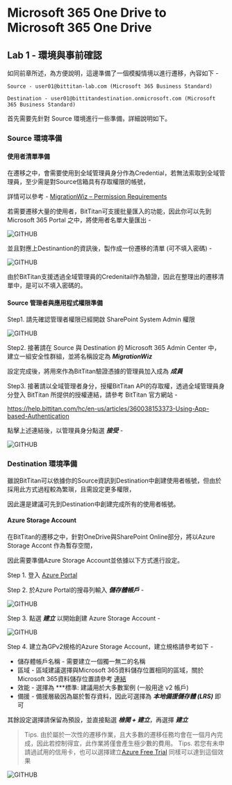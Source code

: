 # Microsoft 365 One Drive to Microsoft 365 One Drive

## Lab 1 - 環境與事前確認

如同前章所述，為方便說明，這邊準備了一個模擬情境以進行遷移，內容如下 - 

```Source - user01@bittitan-lab.com (Microsoft 365 Business Standard)```

```Destination - user01@bittitandestination.onmicrosoft.com (Microsoft 365 Business Standard)```

首先需要先針對 Source 環境進行一些準備，詳細說明如下。

### Source 環境準備

#### 使用者清單準備

在遷移之中，會需要使用到全域管理員身分作為Credential，若無法索取到全域管理員，至少需是對Source信箱具有存取權限的帳號，

詳情可以參考 - [MigrationWiz – Permission Requirements](https://help.bittitan.com/hc/en-us/articles/360041202494-MigrationWiz-Permission-Requirements#office-365-exchange-online-mailbox-and-archive--0-4)

若需要遷移大量的使用者，BitTitan可支援批量匯入的功能，因此你可以先到 Microsoft 365 Portal 之中，將使用者名單大量匯出 -

![GITHUB](https://github.com/MarkChang-Core/BitTitan/blob/main/OneDriveToOneDrive/image/image-onedrive1-1.jpg)<br>

並且對應上Destinantion的資訊後，製作成一份遷移的清單 (可不填入密碼) -

![GITHUB](https://github.com/MarkChang-Core/BitTitan/blob/main/OneDriveToOneDrive/image/image-onedrive1-2.jpg)<br>

由於BitTitan支援透過全域管理員的Credenitail作為驗證，因此在整理出的遷移清單中，是可以不填入密碼的。

#### Source 管理者與應用程式權限準備

Step1. 請先確認管理者權限已經開啟 SharePoint System Admin 權限<br>

![GITHUB](https://github.com/MarkChang-Core/BitTitan/blob/main/OneDriveToOneDrive/image/image-onedrive1-3.jpg)<br>

Step2. 接著請在 Source 與 Destination 的 Microsoft 365 Admin Center 中，建立一組安全性群組，並將名稱設定為 ***MigrationWiz*** <br>

設定完成後，將用來作為BitTitan驗證憑據的管理員加入成為 ***成員***<br>

Step3. 接著請以全域管理者身分，授權BitTitan API的存取權，透過全域管理員身分登入 BitTitan 所提供的授權連結，請參考 BitTitan 官方網站 -<br>

https://help.bittitan.com/hc/en-us/articles/360038153373-Using-App-based-Authentication<br>

點擊上述連結後，以管理員身分點選 ***接受*** -<br>

![GITHUB](https://github.com/MarkChang-Core/BitTitan/blob/main/OneDriveToOneDrive/image/image-onedrive1-4.jpg)<br>

### Destination 環境準備

雖說BitTitan可以依據你的Source資訊到Destination中創建使用者帳號，但由於採用此方式過程較為繁瑣，且需設定更多權限，

因此還是建議可先到Destination中創建完成所有的使用者帳號。

#### Azure Storage Account

在BitTitan的遷移之中，針對OneDrive與SharePoint Online部分，將以Azure Storage Accont 作為暫存空間，

因此需要準備Azure Storage Account並依據以下方式進行設定。

Step 1. 登入 [Azure Portal](https://portal.azure.com/) 

Step 2. 於Azure Portal的搜尋列輸入 ***儲存體帳戶*** -

![GITHUB](https://github.com/MarkChang-Core/BitTitan/blob/main/OneDriveToOneDrive/image/image-onedrive1-5.jpg)<br>

Step 3. 點選 ***建立*** 以開始創建 Azure Storage Account -

![GITHUB](https://github.com/MarkChang-Core/BitTitan/blob/main/OneDriveToOneDrive/image/image-onedrive1-6.jpg)<br>

Step 4. 建立為GPv2規格的Azure Storage Account，建立規格請參考如下 - 

- 儲存體帳戶名稱 - 需要建立一個獨一無二的名稱
- 區域 - 區域建議選擇與Microsoft 365資料儲存位置相同的區域，關於Microsoft 365資料儲存位置請參考 [連結](https://docs.microsoft.com/zh-tw/microsoft-365/enterprise/o365-data-locations?view=o365-worldwide#taiwan)
- 效能 - 選擇為 ***標準: 建議用於大多數案例 (一般用途 v2 帳戶)
- 備援 - 備援層級因為屬於暫存資料，因此可選擇為 ***本地備援儲存體 (LRS)*** 即可

其餘設定選擇請保留為預設，並直接點選 ***檢閱 + 建立***，再選擇 ***建立***

> Tips. 由於屬於一次性的遷移作業，且大多數的遷移任務均會在一個月內完成，因此若控制得宜，此作業將僅會產生極少數的費用。
> Tips. 若您有未申請過試用的信用卡，也可以選擇建立[Azure Free Trial](https://azure.microsoft.com/zh-tw/free/) 同樣可以達到這個效果

![GITHUB](https://github.com/MarkChang-Core/BitTitan/blob/main/OneDriveToOneDrive/image/image-onedrive1-6.jpg)<br>


